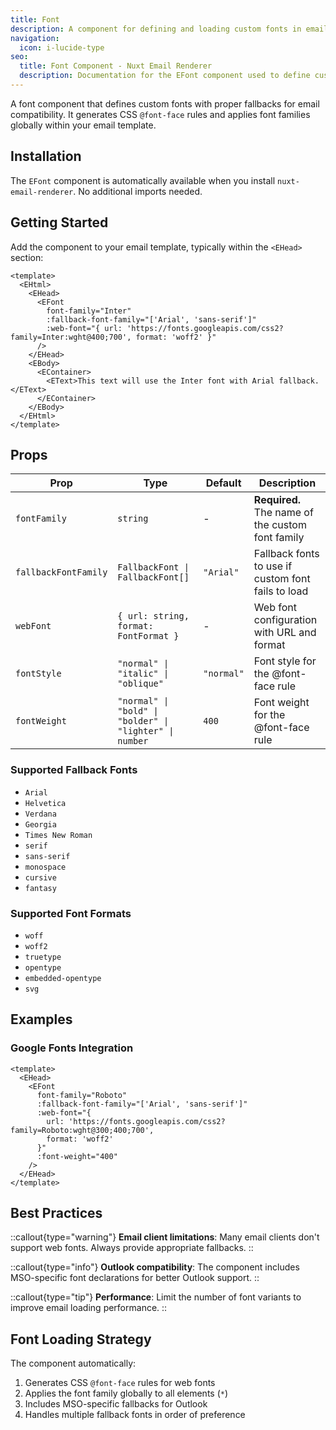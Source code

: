 ```yaml
---
title: Font
description: A component for defining and loading custom fonts in email templates.
navigation:
  icon: i-lucide-type
seo:
  title: Font Component - Nuxt Email Renderer
  description: Documentation for the EFont component used to define custom fonts and fallbacks in email templates.
---
```


A font component that defines custom fonts with proper fallbacks for email compatibility. It generates CSS `@font-face` rules and applies font families globally within your email template.

## Installation

The `EFont` component is automatically available when you install `nuxt-email-renderer`. No additional imports needed.

## Getting Started

Add the component to your email template, typically within the `<EHead>` section:

```vue [emails/CustomFontEmail.vue]
<template>
  <EHtml>
    <EHead>
      <EFont
        font-family="Inter"
        :fallback-font-family="['Arial', 'sans-serif']"
        :web-font="{ url: 'https://fonts.googleapis.com/css2?family=Inter:wght@400;700', format: 'woff2' }"
      />
    </EHead>
    <EBody>
      <EContainer>
        <EText>This text will use the Inter font with Arial fallback.</EText>
      </EContainer>
    </EBody>
  </EHtml>
</template>
```

## Props

| Prop | Type | Default | Description |
| ---- | ---- | ------- | ----------- |
| `fontFamily` | `string` | - | **Required.** The name of the custom font family |
| `fallbackFontFamily` | `FallbackFont \| FallbackFont[]` | `"Arial"` | Fallback fonts to use if custom font fails to load |
| `webFont` | `{ url: string, format: FontFormat }` | - | Web font configuration with URL and format |
| `fontStyle` | `"normal" \| "italic" \| "oblique"` | `"normal"` | Font style for the @font-face rule |
| `fontWeight` | `"normal" \| "bold" \| "bolder" \| "lighter" \| number` | `400` | Font weight for the @font-face rule |

### Supported Fallback Fonts

- `Arial`
- `Helvetica` 
- `Verdana`
- `Georgia`
- `Times New Roman`
- `serif`
- `sans-serif`
- `monospace`
- `cursive`
- `fantasy`

### Supported Font Formats

- `woff`
- `woff2`
- `truetype`
- `opentype`
- `embedded-opentype`
- `svg`

## Examples

### Google Fonts Integration

```vue
<template>
  <EHead>
    <EFont
      font-family="Roboto"
      :fallback-font-family="['Arial', 'sans-serif']"
      :web-font="{ 
        url: 'https://fonts.googleapis.com/css2?family=Roboto:wght@300;400;700', 
        format: 'woff2' 
      }"
      :font-weight="400"
    />
  </EHead>
</template>
```

## Best Practices

::callout{type="warning"}
**Email client limitations**: Many email clients don't support web fonts. Always provide appropriate fallbacks.
::

::callout{type="info"}
**Outlook compatibility**: The component includes MSO-specific font declarations for better Outlook support.
::

::callout{type="tip"}
**Performance**: Limit the number of font variants to improve email loading performance.
::

## Font Loading Strategy

The component automatically:
1. Generates CSS `@font-face` rules for web fonts
2. Applies the font family globally to all elements (`*`)
3. Includes MSO-specific fallbacks for Outlook
4. Handles multiple fallback fonts in order of preference
